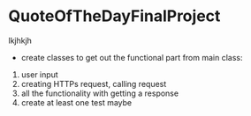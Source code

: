 # QuoteOfTheDayFinalProject

lkjhkjh 

* create classes to get out the functional part from main class:
1. user input
2. creating HTTPs request, calling request
3. all the functionality with getting a response
4. create at least one test maybe